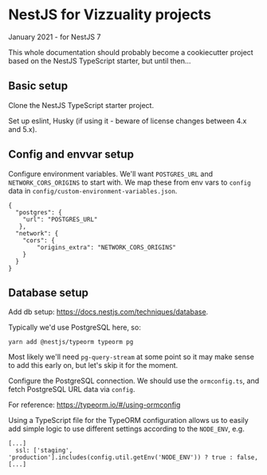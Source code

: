# NestJS for Vizzuality projects

January 2021 - for NestJS 7

This whole documentation should probably become a cookiecutter project based
on the NestJS TypeScript starter, but until then...

## Basic setup

Clone the NestJS TypeScript starter project.

Set up eslint, Husky (if using it - beware of license changes between 4.x and
5.x).

## Config and envvar setup

Configure environment variables. We'll want `POSTGRES_URL` and
`NETWORK_CORS_ORIGINS` to start with. We map these from env vars to `config`
data in `config/custom-environment-variables.json`.

```
{
  "postgres": {
    "url": "POSTGRES_URL"
   },
  "network": {
    "cors": {
        "origins_extra": "NETWORK_CORS_ORIGINS"
    }
  }
}
```

## Database setup

Add db setup: https://docs.nestjs.com/techniques/database.

Typically we'd use PostgreSQL here, so:

```
yarn add @nestjs/typeorm typeorm pg
```

Most likely we'll need `pg-query-stream` at some point so it may make sense to
add this early on, but let's skip it for the moment.

Configure the PostgreSQL connection. We should use the `ormconfig.ts`, and
fetch PostgreSQL URL data via `config`.

For reference: https://typeorm.io/#/using-ormconfig

Using a TypeScript file for the TypeORM configuration allows us to easily add
simple logic to use different settings according to the `NODE_ENV`, e.g.

```
[...]
  ssl: ['staging', 'production'].includes(config.util.getEnv('NODE_ENV')) ? true : false,
[...]
```
